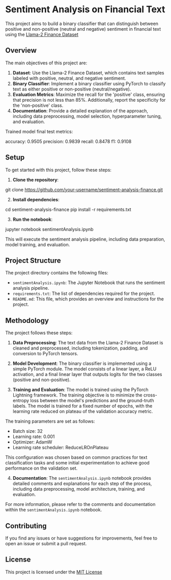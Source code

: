 # Sentiment Analysis on Financial Text

This project aims to build a binary classifier that can distinguish between positive and non-positive (neutral and negative) sentiment in financial text using the [Llama-2 Finance Dataset](https://huggingface.co/datasets/AdiOO7/llama-2-finance/tree/main)

## Overview

The main objectives of this project are:

1. **Dataset**: Use the Llama-2 Finance Dataset, which contains text samples labeled with positive, neutral, and negative sentiment.
2. **Binary Classifier**: Implement a binary classifier using PyTorch to classify text as either positive or non-positive (neutral/negative).
3. **Evaluation Metrics**: Maximize the recall for the 'positive' class, ensuring that precision is not less than 85%. Additionally, report the specificity for the 'non-positive' class.
4. **Documentation**: Provide a detailed explanation of the approach, including data preprocessing, model selection, hyperparameter tuning, and evaluation.

Trained model final test metrics:

accuracy: 0.9505
precision: 0.9839
recall: 0.8478
f1: 0.9108

## Setup

To get started with this project, follow these steps:

1. **Clone the repository**:

git clone https://github.com/your-username/sentiment-analysis-finance.git

2. **Install dependencies**:

cd sentiment-analysis-finance
pip install -r requirements.txt

3. **Run the notebook**:

jupyter notebook sentimentAnalysis.ipynb

This will execute the sentiment analysis pipeline, including data preparation, model training, and evaluation.

## Project Structure

The project directory contains the following files:

- `sentimentAnalysis.ipynb`: The Jupyter Notebook that runs the sentiment analysis pipeline.
- `requirements.txt`: The list of dependencies required for the project.
- `README.md`: This file, which provides an overview and instructions for the project.

## Methodology

The project follows these steps:

1. **Data Preprocessing**: The text data from the Llama-2 Finance Dataset is cleaned and preprocessed, including tokenization, padding, and conversion to PyTorch tensors.

2. **Model Development**: The binary classifier is implemented using a simple PyTorch module. The model consists of a linear layer, a ReLU activation, and a final linear layer that outputs logits for the two classes (positive and non-positive).

3. **Training and Evaluation**: The model is trained using the PyTorch Lightning framework. The training objective is to minimize the cross-entropy loss between the model's predictions and the ground-truth labels. The model is trained for a fixed number of epochs, with the learning rate reduced on plateau of the validation accuracy metric.

The training parameters are set as follows:
- Batch size: 32
- Learning rate: 0.001
- Optimizer: AdamW
- Learning rate scheduler: ReduceLROnPlateau

This configuration was chosen based on common practices for text classification tasks and some initial experimentation to achieve good performance on the validation set.

4. **Documentation**: The `sentimentAnalysis.ipynb` notebook provides detailed comments and explanations for each step of the process, including data preprocessing, model architecture, training, and evaluation.

For more information, please refer to the comments and documentation within the `sentimentAnalysis.ipynb` notebook.

## Contributing

If you find any issues or have suggestions for improvements, feel free to open an issue or submit a pull request.

## License

This project is licensed under the [MIT License](https://opensource.org/license/mit)